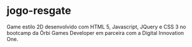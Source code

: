 # jogo-resgate
Game estilo 2D desenvolvido com HTML 5, Javascript, JQuery e  CSS 3 no bootcamp da Órbi Games Developer em parceira com a Digital Innovation One.
